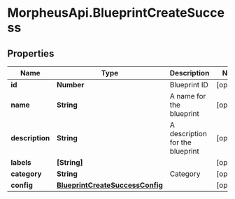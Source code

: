 # MorpheusApi.BlueprintCreateSuccess

## Properties

Name | Type | Description | Notes
------------ | ------------- | ------------- | -------------
**id** | **Number** | Blueprint ID | [optional] 
**name** | **String** | A name for the blueprint | [optional] 
**description** | **String** | A description for the blueprint | [optional] 
**labels** | **[String]** |  | [optional] 
**category** | **String** | Category | [optional] 
**config** | [**BlueprintCreateSuccessConfig**](BlueprintCreateSuccessConfig.md) |  | [optional] 


